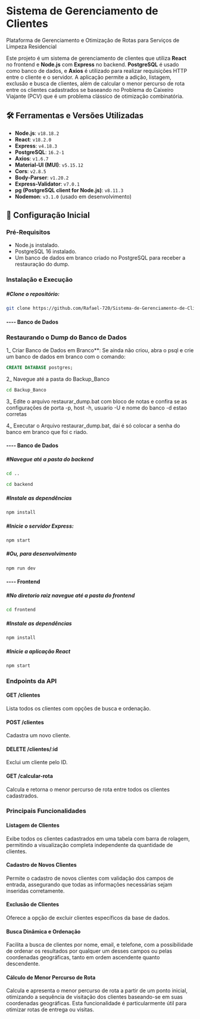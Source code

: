  # Sistema de Gerenciamento de Clientes
 Plataforma de Gerenciamento e Otimização de Rotas para Serviços de Limpeza Residencial
 
Este projeto é um sistema de gerenciamento de clientes que utiliza **React** no frontend e **Node.js** com **Express** no backend. **PostgreSQL** é usado como banco de dados, e **Axios** é utilizado para realizar requisições HTTP entre o cliente e o servidor. A aplicação permite a adição, listagem, exclusão e busca de clientes, além de calcular o menor percurso de rota entre os clientes cadastrados se baseando no Problema do Caixeiro Viajante (PCV) que é um problema clássico de otimização combinatória.

## 🛠 Ferramentas e Versões Utilizadas

- **Node.js**: `v18.18.2`
- **React**: `v18.2.0`
- **Express**: `v4.18.3`
- **PostgreSQL**: `16.2-1`
- **Axios**: `v1.6.7`
- **Material-UI (MUI)**: `v5.15.12`
- **Cors**: `v2.8.5`
- **Body-Parser**: `v1.20.2`
- **Express-Validator**: `v7.0.1`
- **pg (PostgreSQL client for Node.js)**: `v8.11.3`
- **Nodemon**: `v3.1.0` (usado em desenvolvimento)

## 🚀 Configuração Inicial

### Pré-Requisitos

- Node.js instalado.
- PostgreSQL 16 instalado.
- Um banco de dados em branco criado no PostgreSQL para receber a restauração do dump.

### Instalação e Execução

##### #Clone o repositório:
```bash
git clone https://github.com/Rafael-720/Sistema-de-Gerenciamento-de-Clientes.git
```

#### ---- Banco de Dados

### Restaurando o Dump do Banco de Dados

1_ Criar Banco de Dados em Branco**: Se ainda não criou, abra o psql e crie um banco de dados em branco com o comando:
   ```sql
   CREATE DATABASE postgres;
   ```

2_ Navegue até a pasta do Backup_Banco
```bash
cd Backup_Banco
```

3_ Edite o arquivo restaurar_dump.bat com bloco de notas e confira se as configurações de porta -p, host -h, usuario -U e nome do banco -d estao corretas



4_ Executar o Arquivo restaurar_dump.bat, dai é só colocar a senha do banco em branco que foi c riado.



#### ---- Banco de Dados

##### #Navegue até a pasta do backend
```bash
cd ..
```

```bash
cd backend
```


##### #Instale as dependências
```bash
npm install
```

##### #Inicie o servidor Express:
```bash
npm start
```
##### #Ou, para desenvolvimento
```bash
npm run dev
```

#### ---- Frontend

##### #No diretorio raiz navegue até a pasta do frontend


```bash
cd frontend
```

##### #Instale as dependências
```bash
npm install
```

##### #Inicie a aplicação React
```bash
npm start
```

### Endpoints da API

#### GET /clientes
Lista todos os clientes com opções de busca e ordenação.

#### POST /clientes
Cadastra um novo cliente.

#### DELETE /clientes/:id
Exclui um cliente pelo ID.

#### GET /calcular-rota
Calcula e retorna o menor percurso de rota entre todos os clientes cadastrados.



### Principais Funcionalidades

#### Listagem de Clientes
Exibe todos os clientes cadastrados em uma tabela com barra de rolagem, permitindo a visualização completa independente da quantidade de clientes.

#### Cadastro de Novos Clientes
Permite o cadastro de novos clientes com validação dos campos de entrada, assegurando que todas as informações necessárias sejam inseridas corretamente.

#### Exclusão de Clientes
Oferece a opção de excluir clientes específicos da base de dados.

#### Busca Dinâmica e Ordenação
Facilita a busca de clientes por nome, email, e telefone, com a possibilidade de ordenar os resultados por qualquer um desses campos ou pelas coordenadas geográficas, tanto em ordem ascendente quanto descendente.

#### Cálculo de Menor Percurso de Rota
Calcula e apresenta o menor percurso de rota a partir de um ponto inicial, otimizando a sequência de visitação dos clientes baseando-se em suas coordenadas geográficas. Esta funcionalidade é particularmente útil para otimizar rotas de entrega ou visitas.



